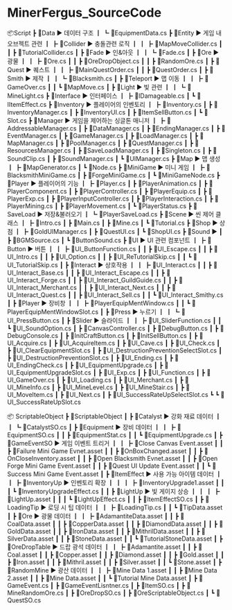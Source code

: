# MinerFergus_SourceCode




📦Script
 ┣ 📂Data  ▶ 데이터 구조
 ┃ ┗ 📜EquipmentData.cs
 ┣ 📂Entity  ▶ 게임 내 오브젝트 관련
 ┃ ┣ 📂Collider  ▶ 충돌관련 로직
 ┃ ┃ ┣ 📜MapMoveCollider.cs
 ┃ ┃ ┣ 📜TutorialCollider.cs
 ┃ ┣ 📂Fade  ▶ 인&아웃
 ┃ ┃ ┗ 📜Fade.cs
 ┃ ┣ 📂Ore  ▶ 광물
 ┃ ┃ ┣ 📜Ore.cs
 ┃ ┃ ┣ 📜OreDropObject.cs
 ┃ ┃ ┣ 📜RandomOre.cs
 ┃ ┣ 📂Quest  ▶ 퀘스트
 ┃ ┃ ┣ 📜MainQuestOrder.cs
 ┃ ┃ ┣ 📜QuestOrder.cs
 ┃ ┣ 📂Smith  ▶ 제작
 ┃ ┃ ┗ 📜Blacksmith.cs
 ┃ ┣ 📂Teleport  ▶ 맵 이동
 ┃ ┃ ┣ 📜GameOver.cs
 ┃ ┃ ┗ 📜MapMove.cs
 ┃ ┣ 📂Light  ▶ 빛 관련
 ┃ ┃ ┗ 📜MineLight.cs
 ┣ 📂Interface  ▶ 인터페이스
 ┃ ┣ 📜IDamageable.cs
 ┃ ┗ 📜IItemEffect.cs
 ┣ 📂Inventory  ▶ 플레이어의 인벤토리
 ┃ ┣ 📜Inventory.cs
 ┃ ┣ 📜InventoryManager.cs
 ┃ ┣ 📜InventoryUI.cs
 ┃ ┣ 📜ItemSellButton.cs
 ┃ ┗ 📜Slot.cs
 ┣ 📂Manager  ▶ 게임을 제어하는 싱글톤 매니저
 ┃ ┣ 📜AddressableManager.cs
 ┃ ┣ 📜DataManager.cs
 ┃ ┣ 📜EndingManager.cs
 ┃ ┣ 📜EventManager.cs
 ┃ ┣ 📜GameManager.cs
 ┃ ┣ 📜LoadManager.cs
 ┃ ┣ 📜MapManager.cs
 ┃ ┣ 📜PoolManager.cs
 ┃ ┣ 📜QuestManager.cs
 ┃ ┣ 📜ResourcesManager.cs
 ┃ ┣ 📜SaveLoadManager.cs
 ┃ ┣ 📜Singleton.cs
 ┃ ┣ 📜SoundClip.cs
 ┃ ┣ 📜SoundManager.cs
 ┃ ┗ 📜UIManager.cs
 ┣ 📂Map  ▶ 맵 생성
 ┃ ┣ 📜MapGenerator.cs
 ┃ ┗ 📜Node.cs
 ┣ 📂MiniGame ▶ 미니 게임
 ┃ ┣ 📜BlacksmithMiniGame.cs
 ┃ ┣ 📜ForgeMiniGame.cs
 ┃ ┗ 📜MiniGameNode.cs
 ┣ 📂Player ▶ 플레이어의 기능
 ┃ ┣ 📜Player.cs
 ┃ ┣ 📜PlayerAnimation.cs
 ┃ ┣ 📜PlayerComponent.cs
 ┃ ┣ 📜PlayerController.cs
 ┃ ┣ 📜PlayerEquip.cs
 ┃ ┣ 📜PlayerExp.cs
 ┃ ┣ 📜PlayerInputController.cs
 ┃ ┣ 📜PlayerInteraction.cs
 ┃ ┣ 📜PlayerMining.cs
 ┃ ┣ 📜PlayerMovement.cs
 ┃ ┗ 📜PlayerStatus.cs
 ┣ 📂SaveLoad ▶ 저장&불러오기
 ┃ ┗ 📜PlayerSaveLoad.cs
 ┣ 📂Scene ▶ 씬 제어 클래스
 ┃ ┣ 📜Intro.cs
 ┃ ┣ 📜Main.cs
 ┃ ┣ 📜Mine.cs
 ┃ ┗ 📜Tutorial.cs
 ┣ 📂Shop ▶ 상점
 ┃ ┣ 📜GoldUIManager.cs
 ┃ ┣ 📜QuestUI.cs
 ┃ ┗ 📜ShopUI.cs
 ┣ 📂Sound ▶ 
 ┃ ┣ 📜BGMSource.cs
 ┃ ┗ 📜ButtonSound.cs
 ┣ 📂UI ▶ UI 관련 컴포넌트
 ┃ ┣ 📂Button ▶ 버튼
 ┃ ┃ ┣ 📜UI_ButtonFunction.cs
 ┃ ┃ ┣ 📜UI_Escape.cs
 ┃ ┃ ┣ 📜UI_Intro.cs
 ┃ ┃ ┣ 📜UI_Option.cs
 ┃ ┃ ┣ 📜UI_ReTutorialSkip.cs
 ┃ ┃ ┗ 📜UI_TutorialSkip.cs
 ┃ ┣ 📂Interact ▶ 상호작용
 ┃ ┃ ┣ 📜UI_Interact.cs
 ┃ ┃ ┣ 📜UI_Interact_Base.cs
 ┃ ┃ ┣ 📜UI_Interact_Escape.cs
 ┃ ┃ ┣ 📜UI_Interact_Forge.cs
 ┃ ┃ ┣ 📜UI_Interact_GuildGuide.cs
 ┃ ┃ ┣ 📜UI_Interact_Merchant.cs
 ┃ ┃ ┣ 📜UI_Interact_Next.cs
 ┃ ┃ ┣ 📜UI_Interact_Quest.cs
 ┃ ┃ ┣ 📜UI_Interact_Sell.cs
 ┃ ┃ ┗ 📜UI_Interact_Smithy.cs
 ┃ ┣ 📂Player ▶ 장비창
 ┃ ┃ ┣ 📜PlayerEquipMentWindow.cs
 ┃ ┃ ┗ 📜PlayerEquipMentWindowSlot.cs
 ┃ ┣ 📂Press ▶ 누르기
 ┃ ┃ ┗ 📜UI_PressButton.cs
 ┃ ┣ 📂Slider ▶ 슬라이드
 ┃ ┃ ┣ 📜UI_SliderFunction.cs
 ┃ ┃ ┗ 📜UI_SoundOption.cs
 ┃ ┣ 📜CanvasController.cs
 ┃ ┣ 📜DebugButton.cs
 ┃ ┣ 📜DebugConsole.cs
 ┃ ┣ 📜InitCraftButton.cs
 ┃ ┣ 📜InitSellButton.cs
 ┃ ┣ 📜UI_Acquire.cs
 ┃ ┣ 📜UI_AcquireItem.cs
 ┃ ┣ 📜UI_Cave.cs
 ┃ ┣ 📜UI_Check.cs
 ┃ ┣ 📜UI_ClearEquipmentSlot.cs
 ┃ ┣ 📜UI_DestructionPreventionSelectSlot.cs
 ┃ ┣ 📜UI_DestructionPreventionSlot.cs
 ┃ ┣ 📜UI_Ending.cs
 ┃ ┣ 📜UI_EndingCheck.cs
 ┃ ┣ 📜UI_EquipmentUpgrade.cs
 ┃ ┣ 📜UI_EquipmentUpgradeSlot.cs
 ┃ ┣ 📜UI_Exp.cs
 ┃ ┣ 📜UI_Function.cs
 ┃ ┣ 📜UI_GameOver.cs
 ┃ ┣ 📜UI_Loading.cs
 ┃ ┣ 📜UI_Merchant.cs
 ┃ ┣ 📜UI_MineInfo.cs
 ┃ ┣ 📜UI_MineLevel.cs
 ┃ ┣ 📜UI_MineStair.cs
 ┃ ┣ 📜UI_MoveItem.cs
 ┃ ┣ 📜UI_Next.cs
 ┃ ┣ 📜UI_SuccessRateUpSelectSlot.cs
 ┗ ┗ 📜UI_SuccessRateUpSlot.cs

📦 ScriptableObject
 ┣ 📂ScriptableObject
 ┃ ┣ 📂Catalyst ▶ 강화 재료 데이터
 ┃ ┃ ┗ 📜CatalystSO.cs
 ┃ ┣ 📂Equipment ▶ 장비 데이터
 ┃ ┃ ┣ 📜EquipmentSO.cs
 ┃ ┃ ┣ 📜EquipmentStat.cs
 ┃ ┃ ┗ 📜EquipmentUpgrade.cs
 ┃ ┣ 📂GameEventSO ▶ 게임 이벤트 트리거
 ┃ ┃ ┣ 📜Close Canvas Event.asset
 ┃ ┃ ┣ 📜Failure Mini Game Evnet.asset
 ┃ ┃ ┣ 📜OnBoxChanged.asset
 ┃ ┃ ┣ 📜OnCloseInventory.asset
 ┃ ┃ ┣ 📜Open Blacksmith Evnet.asset
 ┃ ┃ ┣ 📜Open Forge Mini Game Event.asset
 ┃ ┃ ┣ 📜Quest UI Update Event.asset
 ┃ ┃ ┗ 📜Success Mini Game Event.asset
 ┃ ┣ 📂ItemEffect ▶ 사용 가능 아이템 데이터
 ┃ ┃ ┣ 📂InventoryUp ▶ 인벤토리 확장
 ┃ ┃ ┃ ┣ 📜InventoryUpgrade1.asset
 ┃ ┃ ┃ ┗ 📜InventoryUpgradeEffect.cs
 ┃ ┃ ┣ 📂LightUp ▶ 빛 게이지 상승
 ┃ ┃ ┃ ┣ 📜LightUp.asset
 ┃ ┃ ┃ ┗ 📜LightUpEffect.cs
 ┃ ┃ ┣ 📜ItemEffectSO.cs
 ┃ ┣ 📂LoadingTip ▶ 로딩 시 팁 데이터
 ┃ ┃ ┣ 📜LoadingTip.cs
 ┃ ┃ ┗ 📜TipData.asset
 ┃ ┣ 📂Ore ▶ 광물 데이터
 ┃ ┃ ┣ 📜AdamantiteData.asset
 ┃ ┃ ┣ 📜CoalData.asset
 ┃ ┃ ┣ 📜CopperData.asset
 ┃ ┃ ┣ 📜DiamondData.asset
 ┃ ┃ ┣ 📜GoldData.asset
 ┃ ┃ ┣ 📜IronData.asset
 ┃ ┃ ┣ 📜MithrilData.asset
 ┃ ┃ ┣ 📜SilverData.asset
 ┃ ┃ ┣ 📜StoneData.asset
 ┃ ┃ ┗ 📜TutorialStoneData.asset
 ┃ ┣ 📂OreDropTable ▶ 드랍 광석 데이터
 ┃ ┃ ┣ 📜Adamantite.asset
 ┃ ┃ ┣ 📜Coal.asset
 ┃ ┃ ┣ 📜Copper.asset
 ┃ ┃ ┣ 📜Diamond.asset
 ┃ ┃ ┣ 📜Gold.asset
 ┃ ┃ ┣ 📜Iron.asset
 ┃ ┃ ┣ 📜Mithril.asset
 ┃ ┃ ┣ 📜Silver.asset
 ┃ ┃ ┗ 📜Stone.asset
 ┃ ┣ 📂RandomMine ▶ 광산 데이터
 ┃ ┃ ┣ 📜Mine Data 1.asset
 ┃ ┃ ┣ 📜Mine Data 2.asset
 ┃ ┃ ┣ 📜Mine Data.asset
 ┃ ┃ ┗ 📜Tutorial Mine Data.asset
 ┃ ┣ 📜GameEvent.cs
 ┃ ┣ 📜GameEventLisntner.cs
 ┃ ┣ 📜ItemSO.cs
 ┃ ┣ 📜MineRandomOre.cs
 ┃ ┣ 📜OreDropSO.cs
 ┃ ┣ 📜OreScriptableObject.cs
 ┃ ┗ 📜QuestSO.cs
